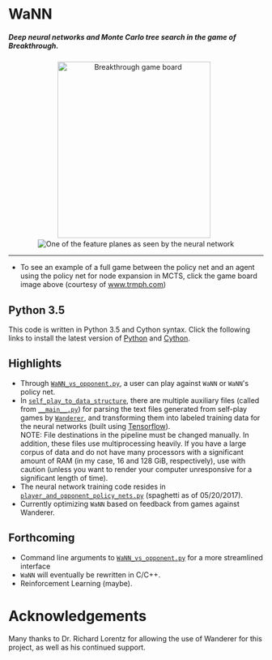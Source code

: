 
# WaNN
##### Deep neural networks and Monte Carlo tree search in the game of Breakthrough. 
<div align="center">
<a href="http://www.trmph.com/breakthrough/board#8,g2h3b7b6h1g2c7c6h3g4g7f6h2g3h8g7g3f4h7g6b2c3b6c5a1b2a8b7a2b3a7b6e2d3g6g5d2e3d7e6b3c4b6b5f2g3e7d6g2f3d8e7c2b3d6e5b3b4e7d6f3e4b7b6d1c2e8d7e1f2d6d5c4d5c6d5f2f3d7d6d3d4g7g6c2d3c5c4c1c2e5d4e3d4e6e5f4e5f6e5g1f2f7e6f2e3e5d4e3d4e6e5f1f2c4d3c2d3d5e4d3e4b5c4b1c2e5d4c3d4b6b5g4f5c4c3b2c3b5a4f5g6a4a3d4d5a3b2d5c6b2c1"><img src="https://cloud.githubusercontent.com/assets/13070236/23641302/872ea850-02a7-11e7-9be4-49c37f803c27.JPG" title="Breakthrough game board" style="width:302px;height:348px;"></img></a>
  <img src="https://cloud.githubusercontent.com/assets/13070236/23594196/f8bf7854-01cc-11e7-9823-4e0a9bd4d2b8.png" title="One of the feature planes as seen by the neural network"></img>
</div>

-----------------

- To see an example of a full game between the policy net and an agent using the policy net for node expansion in MCTS, click the game board image above (courtesy of www.trmph.com)

## Python 3.5

This code is written in Python 3.5 and Cython syntax. Click the following links to install the latest version of [Python](https://www.python.org/downloads) and [Cython](http://cython.readthedocs.io/en/latest/src/quickstart/install.html).

## Highlights

- Through [`WaNN_vs_opponent.py`](../master/Breakthrough_Player/WaNN_vs_opponent.py), a user can play against `WaNN` or `WaNN`'s policy net.
- In [`self_play_to_data_structure`](../master/self_play_files/self_play_to_data_structure/), there are multiple auxiliary files (called from [`__main__.py`](../master/main.py)) for parsing the text files generated from self-play games by <a href="http://www.springer.com/cda/content/document/cda_downloaddocument/9783319279916-c2.pdf?SGWID=0-0-45-1545168-p177846880">`Wanderer`</a>, and transforming them into labeled training data for the neural networks (built using <a href="https://github.com/tensorflow/tensorflow"> Tensorflow</a>). 
<br>NOTE: File destinations in the pipeline must be changed manually. In addition, these files use multiprocessing heavily. If you have a large corpus of data and do not have many processors with a significant amount of RAM (in my case, 16 and 128 GiB, respectively), use with caution (unless you want to render your computer unresponsive for a significant length of time).
- The neural network training code resides in [`player_and_opponent_policy_nets.py`](../master/self_play_files/policy_net/player_and_opponent_policy_nets.py) (spaghetti as of 05/20/2017).
- Currently optimizing `WaNN` based on feedback from games against Wanderer.

## Forthcoming
- Command line arguments to [`WaNN_vs_opponent.py`](../master/Breakthrough_Player/WaNN_vs_opponent.py) for a more streamlined interface
- `WaNN` will eventually be rewritten in C/C++.
- Reinforcement Learning (maybe).

# Acknowledgements

Many thanks to Dr. Richard Lorentz for allowing the use of Wanderer for this project, as well as his continued support.

